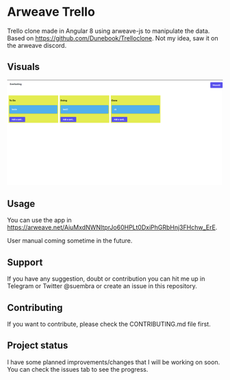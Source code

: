 # Arweave Trello

Trello clone made in Angular 8 using arweave-js to manipulate the data. Based on https://github.com/Dunebook/Trelloclone. Not my idea, saw it on the arweave discord.

## Visuals

![screenshot](screenshot.PNG)

## Usage

You can use the app in https://arweave.net/AiuMxdNWNItprJo60HPLt0DxiPhGRbHnj3FHchw_ErE.

User manual coming sometime in the future.

## Support

If you have any suggestion, doubt or contribution you can hit me up in Telegram or Twitter @suembra or create an issue in this repository.

## Contributing

If you want to contribute, please check the CONTRIBUTING.md file first.

## Project status

I have some planned improvements/changes that I will be working on soon. You can check the issues tab to see the progress.
